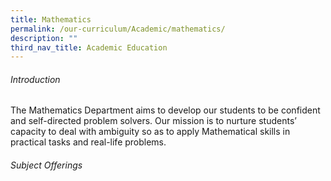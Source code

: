 ```yaml
---
title: Mathematics
permalink: /our-curriculum/Academic/mathematics/
description: ""
third_nav_title: Academic Education
---
```

###### Introduction
The Mathematics Department aims to develop our students to be confident and self-directed problem solvers. Our mission is to nurture students’ capacity to deal with ambiguity so as to apply Mathematical skills in practical tasks and real-life problems. 

###### Subject Offerings